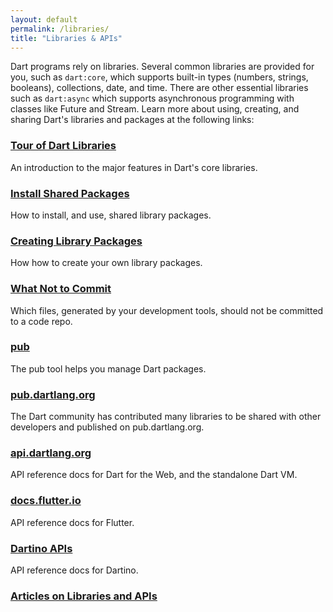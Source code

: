 ```yaml
---
layout: default
permalink: /libraries/
title: "Libraries & APIs"
---
```


Dart programs rely on libraries.
Several common libraries are provided for you, such as
`dart:core`, which supports built-in types (numbers, strings, booleans),
collections, date, and time. There are other essential libraries
such as `dart:async` which supports asynchronous programming with classes
like Future and Stream.
Learn more about using, creating, and sharing Dart's libraries and packages
at the following links:

<div class="card-grid">
  <div class="card">
    <h3><a href="/guides/libraries/library-tour">Tour of Dart Libraries</a></h3>
    <p>An introduction to the major features in Dart's core libraries.</p>
  </div>
  <div class="card">
    <h3><a href="/tutorials/libraries/shared-pkgs">Install Shared Packages</a></h3>
    <p>How to install, and use, shared library packages.</p>
  </div>
  <div class="card">
    <h3><a href="/guides/libraries/create-library-packages">Creating Library Packages</a></h3>
    <p>How how to create your own library packages.</p>
  </div>
  <div class="card">
    <h3><a href="/guides/libraries/private-files">What Not to Commit</a></h3>
    <p>Which files, generated by your development tools,
       should not be committed to a code repo.</p>
  </div>
  <div class="card">
    <h3><a href="/tools/pub/">pub</a></h3>
    <p>The pub tool helps you manage Dart packages.</p>
  </div>
  <div class="card">
    <h3><a href="https://pub.dartlang.org/">pub.dartlang.org</a></h3>
    <p>The Dart community has contributed many libraries to be
       shared with other developers and published on pub.dartlang.org.</p>
  </div>
  <div class="card">
    <h3><a href="https://api.dartlang.org">api.dartlang.org</a></h3>
    <p>API reference docs for Dart for the Web, and the standalone
       Dart VM.</p>
  </div>
  <div class="card">
    <h3><a href="http://docs.flutter.io/">docs.flutter.io</a></h3>
    <p>API reference docs for Flutter.</p>
  </div>
  <div class="card">
    <h3><a href="https://dartino.github.io/api/">Dartino APIs</a></h3>
    <p>API reference docs for Dartino.</p>
  </div>
  <div class="card">
    <h3><a href="/articles/libraries">Articles on Libraries and APIs</a></h3>
    <p></p>
  </div>
</div>
